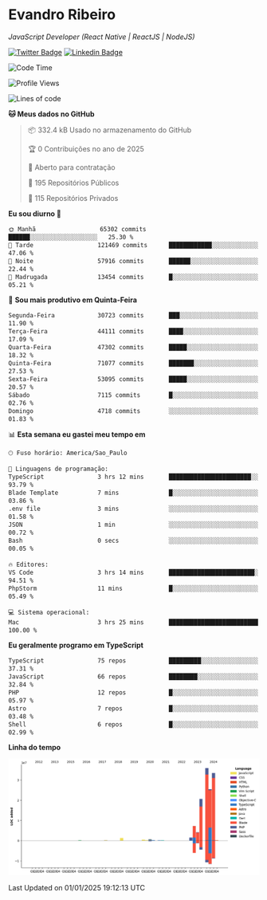 # Evandro **Ribeiro**

*JavaScript Developer (React Native | ReactJS | NodeJS)*

[![Twitter Badge](https://img.shields.io/badge/-@ribeiroevandro-201B2D?style=flat-square&labelColor=201B2D&logo=twitter&logoColor=white&link=https://twitter.com/ribeiroevandro)](https://twitter.com/ribeiroevandro) 
[![Linkedin Badge](https://img.shields.io/badge/-Evandro%20Ribeiro-201B2D?style=flat-square&logo=Linkedin&logoColor=white&link=https://www.linkedin.com/in/ribeiroevandro)](https://www.linkedin.com/in/ribeiroevandro) 


<!--START_SECTION:waka-->
![Code Time](http://img.shields.io/badge/Code%20Time-4%2C221%20hrs%2032%20mins-blue)

![Profile Views](http://img.shields.io/badge/Visualizac%C3%B5es%20do%20perfil-0-blue)

![Lines of code](https://img.shields.io/badge/Desde%20o%20Hello%20World%20eu%20escrevi-131.5%20million%20linhas%20de%20c%C3%B3digo-blue)

**🐱 Meus dados no GitHub** 

> 📦 332.4 kB Usado no armazenamento do GitHub 
 > 
> 🏆 0 Contribuições no ano de 2025
 > 
> 💼 Aberto para contratação
 > 
> 📜 195 Repositórios Públicos 
 > 
> 🔑 115 Repositórios Privados 
 > 
**Eu sou diurno 🐤** 

```text
🌞 Manhã                  65302 commits       ██████░░░░░░░░░░░░░░░░░░░   25.30 % 
🌆 Tarde                  121469 commits      ████████████░░░░░░░░░░░░░   47.06 % 
🌃 Noite                  57916 commits       ██████░░░░░░░░░░░░░░░░░░░   22.44 % 
🌙 Madrugada              13454 commits       █░░░░░░░░░░░░░░░░░░░░░░░░   05.21 % 
```
📅 **Sou mais produtivo em Quinta-Feira** 

```text
Segunda-Feira            30723 commits       ███░░░░░░░░░░░░░░░░░░░░░░   11.90 % 
Terça-Feira              44111 commits       ████░░░░░░░░░░░░░░░░░░░░░   17.09 % 
Quarta-Feira             47302 commits       █████░░░░░░░░░░░░░░░░░░░░   18.32 % 
Quinta-Feira             71077 commits       ███████░░░░░░░░░░░░░░░░░░   27.53 % 
Sexta-Feira              53095 commits       █████░░░░░░░░░░░░░░░░░░░░   20.57 % 
Sábado                   7115 commits        █░░░░░░░░░░░░░░░░░░░░░░░░   02.76 % 
Domingo                  4718 commits        ░░░░░░░░░░░░░░░░░░░░░░░░░   01.83 % 
```


📊 **Esta semana eu gastei meu tempo em** 

```text
🕑︎ Fuso horário: America/Sao_Paulo

💬 Linguagens de programação: 
TypeScript               3 hrs 12 mins       ███████████████████████░░   93.79 % 
Blade Template           7 mins              █░░░░░░░░░░░░░░░░░░░░░░░░   03.86 % 
.env file                3 mins              ░░░░░░░░░░░░░░░░░░░░░░░░░   01.58 % 
JSON                     1 min               ░░░░░░░░░░░░░░░░░░░░░░░░░   00.72 % 
Bash                     0 secs              ░░░░░░░░░░░░░░░░░░░░░░░░░   00.05 % 

🔥 Editores: 
VS Code                  3 hrs 14 mins       ████████████████████████░   94.51 % 
PhpStorm                 11 mins             █░░░░░░░░░░░░░░░░░░░░░░░░   05.49 % 

💻 Sistema operacional: 
Mac                      3 hrs 25 mins       █████████████████████████   100.00 % 
```

**Eu geralmente programo em TypeScript** 

```text
TypeScript               75 repos            █████████░░░░░░░░░░░░░░░░   37.31 % 
JavaScript               66 repos            ████████░░░░░░░░░░░░░░░░░   32.84 % 
PHP                      12 repos            █░░░░░░░░░░░░░░░░░░░░░░░░   05.97 % 
Astro                    7 repos             █░░░░░░░░░░░░░░░░░░░░░░░░   03.48 % 
Shell                    6 repos             █░░░░░░░░░░░░░░░░░░░░░░░░   02.99 % 
```



**Linha do tempo**

![Lines of Code chart](https://raw.githubusercontent.com/ribeiroevandro/ribeiroevandro/main/assets/bar_graph.png)


 Last Updated on 01/01/2025 19:12:13 UTC
<!--END_SECTION:waka-->
